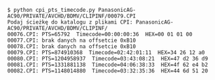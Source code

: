 <code>
$ python cpi_pts_timecode.py PanasonicAG-AC90/PRIVATE/AVCHD/BDMV/CLIPINF/00079.CPI
Podaj ścieżkę do katalogu z plikami CPI: PanasonicAG-AC90/PRIVATE/AVCHD/BDMV/CLIPINF/
00076.CPI: PTS=65792  Timecode=00:00:00:36  HEX=00 01 01 00
00077.CPI: brak danych na offsetcie 0xB10
00078.CPI: brak danych na offsetcie 0xB10
00079.CPI: PTS=874910368  Timecode=02:42:01:11  HEX=34 26 12 a0
00080.CPI: PTS=1204958937  Timecode=03:43:08:21  HEX=47 d2 36 d9
00081.CPI: PTS=1331881138  Timecode=04:06:38:33  HEX=4f 62 e4 b2
00082.CPI: PTS=1148014880  Timecode=03:32:35:36  HEX=44 6d 51 20
</code>
